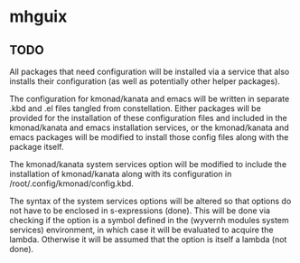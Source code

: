 # mhguix

## TODO
All packages that need configuration will be installed via a service that also installs their configuration (as well as potentially other helper packages).

The configuration for kmonad/kanata and emacs will be written in separate .kbd and .el files tangled from constellation. Either packages will be provided for the installation of these configuration files and included in the kmonad/kanata and emacs installation services, or the kmonad/kanata and emacs packages will be modified to install those config files along with the package itself.

The kmonad/kanata system services option will be modified to include the installation of kmonad/kanata along with its configuration in /root/.config/kmonad/config.kbd.

The syntax of the system services options will be altered so that options do not have to be enclosed in s-expressions (done). This will be done via checking if the option is a symbol defined in the (wyvernh modules system services) environment, in which case it will be evaluated to acquire the lambda. Otherwise it will be assumed that the option is itself a lambda (not done).
